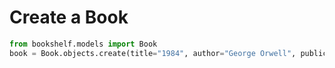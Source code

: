 # Create a Book

```python
from bookshelf.models import Book
book = Book.objects.create(title="1984", author="George Orwell", publication_year=1949)
